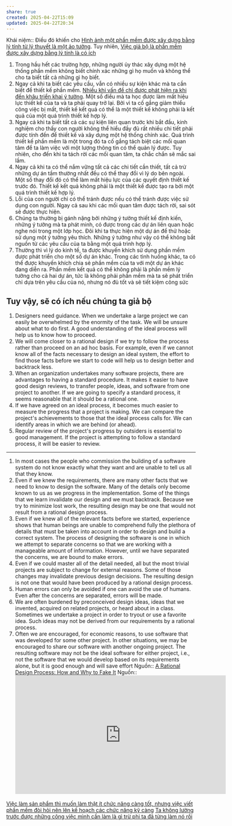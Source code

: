 ```yaml
---
share: true
created: 2025-04-22T15:09
updated: 2025-04-22T20:34
---
```

Khái niệm:: 
Điều đó khiến cho [Hình ảnh một phần mềm được xây dựng bằng lý tính từ lý thuyết là một ảo tưởng](./H%C3%ACnh%20%E1%BA%A3nh%20m%E1%BB%99t%20ph%E1%BA%A7n%20m%E1%BB%81m%20%C4%91%C6%B0%E1%BB%A3c%20x%C3%A2y%20d%E1%BB%B1ng%20b%E1%BA%B1ng%20l%C3%BD%20t%C3%ADnh%20t%E1%BB%AB%20l%C3%BD%20thuy%E1%BA%BFt%20l%C3%A0%20m%E1%BB%99t%20%E1%BA%A3o%20t%C6%B0%E1%BB%9Fng.md). Tuy nhiên, [Việc giả bộ là phần mềm được xây dựng bằng lý tính là có ích](./Vi%E1%BB%87c%20gi%E1%BA%A3%20b%E1%BB%99%20l%C3%A0%20ph%E1%BA%A7n%20m%E1%BB%81m%20%C4%91%C6%B0%E1%BB%A3c%20x%C3%A2y%20d%E1%BB%B1ng%20b%E1%BA%B1ng%20l%C3%BD%20t%C3%ADnh%20l%C3%A0%20c%C3%B3%20%C3%ADch.md)

1. Trong hầu hết các trường hợp, những người ủy thác xây dựng một hệ thống phần mềm không biết chính xác những gì họ muốn và không thể cho ta biết tất cả những gì họ biết.
2. Ngay cả khi ta biết các yêu cầu, vẫn có nhiều sự kiện khác mà ta cần biết để thiết kế phần mềm. [Nhiều khi vấn đề chỉ được phát hiện ra khi đến khâu triển khai ý tưởng](../../../Qu%E1%BA%A3n%20l%C3%BD%20d%E1%BB%B1%20%C3%A1n,%20ph%C3%A1t%20tri%E1%BB%83n%20s%E1%BA%A3n%20ph%E1%BA%A9m,%20x%C3%A2y%20d%E1%BB%B1ng%20t%E1%BB%95%20ch%E1%BB%A9c/C%C3%B4ng%20vi%E1%BB%87c/B%E1%BA%A5t%20%C4%91%E1%BB%8Bnh%20v%C3%A0%20kh%C3%A1m%20ph%C3%A1/Nhi%E1%BB%81u%20khi%20v%E1%BA%A5n%20%C4%91%E1%BB%81%20ch%E1%BB%89%20%C4%91%C6%B0%E1%BB%A3c%20ph%C3%A1t%20hi%E1%BB%87n%20ra%20khi%20%C4%91%E1%BA%BFn%20kh%C3%A2u%20tri%E1%BB%83n%20khai%20%C3%BD%20t%C6%B0%E1%BB%9Fng.md). Một số điều mà ta học được làm mất hiệu lực thiết kế của ta và ta phải quay trở lại. Bởi vì ta cố gắng giảm thiểu công việc bị mất, thiết kế kết quả có thể là một thiết kế không phải là kết quả của một quá trình thiết kế hợp lý.
3. Ngay cả khi ta biết tất cả các sự kiện liên quan trước khi bắt đầu, kinh nghiệm cho thấy con người không thể hiểu đầy đủ rất nhiều chi tiết phải được tính đến để thiết kế và xây dựng một hệ thống chính xác. Quá trình thiết kế phần mềm là một trong đó ta cố gắng tách biệt các mối quan tâm để ta làm việc với một lượng thông tin có thể quản lý được. Tuy nhiên, cho đến khi ta tách rời các mối quan tâm, ta chắc chắn sẽ mắc sai lầm.
4. Ngay cả khi ta có thể nắm vững tất cả các chi tiết cần thiết, tất cả trừ những dự án tầm thường nhất đều có thể thay đổi vì lý do bên ngoài. Một số thay đổi đó có thể làm mất hiệu lực của các quyết định thiết kế trước đó. Thiết kế kết quả không phải là một thiết kế được tạo ra bởi một quá trình thiết kế hợp lý.
5. Lỗi của con người chỉ có thể tránh được nếu có thể tránh được việc sử dụng con người. Ngay cả sau khi các mối quan tâm được tách rời, sai sót sẽ được thực hiện.
6. Chúng ta thường bị gánh nặng bởi những ý tưởng thiết kế định kiến, những ý tưởng mà ta phát minh, có được trong các dự án liên quan hoặc nghe nói trong một lớp học. Đôi khi ta thực hiện một dự án để thử hoặc sử dụng một ý tưởng yêu thích. Những ý tưởng như vậy có thể không bắt nguồn từ các yêu cầu của ta bằng một quá trình hợp lý.
7. Thường thì vì lý do kinh tế, ta được khuyến khích sử dụng phần mềm được phát triển cho một số dự án khác. Trong các tình huống khác, ta có thể được khuyến khích chia sẻ phần mềm của ta với một dự án khác đang diễn ra. Phần mềm kết quả có thể không phải là phần mềm lý tưởng cho cả hai dự án, tức là không phải phần mềm mà ta sẽ phát triển chỉ dựa trên yêu cầu của nó, nhưng nó đủ tốt và sẽ tiết kiệm công sức

## Tuy vậy, sẽ có ích nếu chúng ta giả bộ 
1) Designers need guidance. When we undertake a large project we can easily be overwhelmed by the enormity of the task. We will be unsure about what to do first. A good understanding of the ideal process will help us to know how to proceed.
2) We will come closer to a rational design if we try to follow the process rather than proceed on an ad hoc basis. For example, even if we cannot know all of the facts necessary to design an ideal system, the effort to find those facts before we start to code will help us to design better and backtrack less.
3) When an organization undertakes many software projects, there are advantages to having a standard procedure. It makes it easier to have good design reviews, to transfer people, ideas, and software from one project to another. If we are going to specify a standard process, it seems reasonable that it should be a rational one.
4) If we have agreed on an ideal process, it becomes much easier to measure the progress that a project is making. We can compare the project's achievements to those that the ideal process calls for. We can identify areas in which we are behind (or ahead).
5) Regular review of the project's progress by outsiders is essential to good management. If the project is attempting to follow a standard process, it will be easier to review.

---

1. In most cases the people who commission the building of a software system do not know exactly what they want and are unable to tell us all that they know.
2. Even if we knew the requirements, there are many other facts that we need to know to design the software. Many of the details only become known to us as we progress in the implementation. Some of the things that we learn invalidate our design and we must backtrack. Because we try to minimize lost work, the resulting design may be one that would not result from a rational design process.
3. Even if we knew all of the relevant facts before we started, experience shows that human beings are unable to comprehend fully the plethora of details that must be taken into account in order to design and build a correct system. The process of designing the software is one in which we attempt to separate concerns so that we are working with a manageable amount of information. However, until we have separated the concerns, we are bound to make errors.
4. Even if we could master all of the detail needed, all but the most trivial projects are subject to change for external reasons. Some of those changes may invalidate previous design decisions. The resulting design is not one that would have been produced by a rational design process.
5. Human errors can only be avoided if one can avoid the use of humans. Even after the concerns are separated, errors will be made.
6. We are often burdened by preconceived design ideas, ideas that we invented, acquired on related projects, or heard about in a class. Sometimes we undertake a project in order to tryout or use a favorite idea. Such ideas may not be derived from our requirements by a rational process.
7. Often we are encouraged, for economic reasons, to use software that was developed for some other project. In other situations, we may be encouraged to share our software with another ongoing project. The resulting software may not be the ideal software for either project, i.e., not the software that we would develop based on its requirements alone, but it is good enough and will save effort
Nguồn:: [A Rational Design Process: How and Why to Fake It](https://ieeexplore.ieee.org/stamp/stamp.jsp?tp=&arnumber=6312940)
Nguồn:: <iframe width="560" height="315" src="https://www.youtube.com/embed/watch?v=2Ki12Pi3hnc" title="YouTube video player" frameborder="0" allow="accelerometer; autoplay; clipboard-write; encrypted-media; gyroscope; picture-in-picture; web-share" referrerpolicy="strict-origin-when-cross-origin" allowfullscreen></iframe>

[Việc làm sản phẩm thì muốn làm thật ít chức năng càng tốt, nhưng việc viết phần mềm đòi hỏi nên lên kế hoạch các chức năng kỹ càng](../../../Qu%E1%BA%A3n%20l%C3%BD%20d%E1%BB%B1%20%C3%A1n,%20ph%C3%A1t%20tri%E1%BB%83n%20s%E1%BA%A3n%20ph%E1%BA%A9m,%20x%C3%A2y%20d%E1%BB%B1ng%20t%E1%BB%95%20ch%E1%BB%A9c/Ph%C3%A1t%20tri%E1%BB%83n%20s%E1%BA%A3n%20ph%E1%BA%A9m/Vi%E1%BB%87c%20l%C3%A0m%20s%E1%BA%A3n%20ph%E1%BA%A9m%20th%C3%AC%20mu%E1%BB%91n%20l%C3%A0m%20th%E1%BA%ADt%20%C3%ADt%20ch%E1%BB%A9c%20n%C4%83ng%20c%C3%A0ng%20t%E1%BB%91t,%20nh%C6%B0ng%20vi%E1%BB%87c%20vi%E1%BA%BFt%20ph%E1%BA%A7n%20m%E1%BB%81m%20%C4%91%C3%B2i%20h%E1%BB%8Fi%20n%C3%AAn%20l%C3%AAn%20k%E1%BA%BF%20ho%E1%BA%A1ch%20c%C3%A1c%20ch%E1%BB%A9c%20n%C4%83ng%20k%E1%BB%B9%20c%C3%A0ng.md)
[Ta không lường trước được những công việc mình cần làm là gì trừ phi ta đã từng làm nó rồi](../../../Qu%E1%BA%A3n%20l%C3%BD%20d%E1%BB%B1%20%C3%A1n,%20ph%C3%A1t%20tri%E1%BB%83n%20s%E1%BA%A3n%20ph%E1%BA%A9m,%20x%C3%A2y%20d%E1%BB%B1ng%20t%E1%BB%95%20ch%E1%BB%A9c/C%C3%B4ng%20vi%E1%BB%87c/B%E1%BA%A5t%20%C4%91%E1%BB%8Bnh%20v%C3%A0%20kh%C3%A1m%20ph%C3%A1/Ta%20kh%C3%B4ng%20l%C6%B0%E1%BB%9Dng%20tr%C6%B0%E1%BB%9Bc%20%C4%91%C6%B0%E1%BB%A3c%20nh%E1%BB%AFng%20c%C3%B4ng%20vi%E1%BB%87c%20m%C3%ACnh%20c%E1%BA%A7n%20l%C3%A0m%20l%C3%A0%20g%C3%AC%20tr%E1%BB%AB%20phi%20ta%20%C4%91%C3%A3%20t%E1%BB%ABng%20l%C3%A0m%20n%C3%B3%20r%E1%BB%93i.md)
